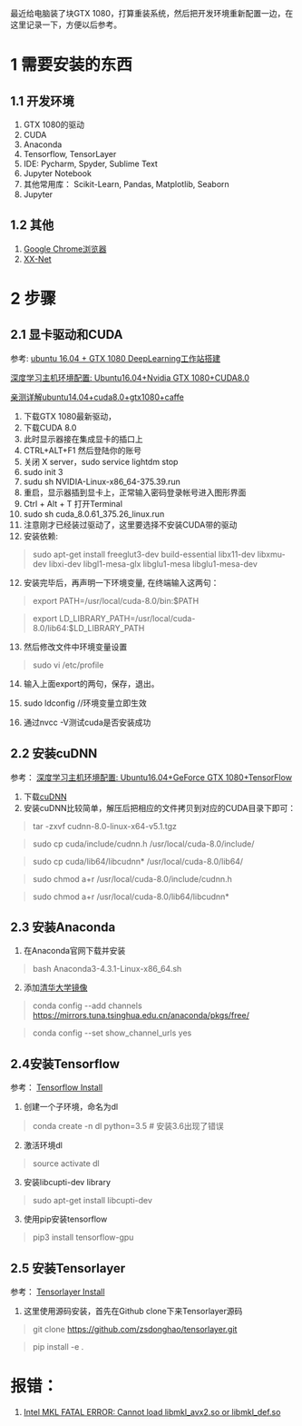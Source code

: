 最近给电脑装了块GTX 1080，打算重装系统，然后把开发环境重新配置一边，在这里记录一下，方便以后参考。
# 1 需要安装的东西
## 1.1 开发环境
1. GTX 1080的驱动
2. CUDA
3. Anaconda
4. Tensorflow, TensorLayer
5. IDE: Pycharm, Spyder, Sublime Text
6. Jupyter Notebook
7. 其他常用库： Scikit-Learn, Pandas, Matplotlib, Seaborn
7. Jupyter
## 1.2 其他
1. [Google Chrome浏览器](http://www.cnblogs.com/Michelle-Yang/p/6660331.html)
2. [XX-Net](https://github.com/XX-net/XX-Net/wiki/%E4%B8%AD%E6%96%87%E6%96%87%E6%A1%A3)
# 2 步骤
## 2.1 显卡驱动和CUDA
参考:
[ubuntu 16.04 + GTX 1080 DeepLearning工作站搭建 ](http://blog.csdn.net/Loser__Wang/article/details/52457830?locationNum=12)

[深度学习主机环境配置: Ubuntu16.04+Nvidia GTX 1080+CUDA8.0](http://www.52nlp.cn/%E6%B7%B1%E5%BA%A6%E5%AD%A6%E4%B9%A0%E4%B8%BB%E6%9C%BA%E7%8E%AF%E5%A2%83%E9%85%8D%E7%BD%AE-ubuntu-16-04-nvidia-gtx-1080-cuda-8)

[亲测详解ubuntu14.04+cuda8.0+gtx1080+caffe ](http://blog.csdn.net/i_better/article/details/52812825)

1. 下载GTX 1080最新驱动，
2. 下载CUDA 8.0
3. 此时显示器接在集成显卡的插口上
4. CTRL+ALT+F1 然后登陆你的账号
5. 关闭 X server，sudo service lightdm stop
6. sudo init 3
7. sudu sh NVIDIA-Linux-x86_64-375.39.run
8. 重启，显示器插到显卡上，正常输入密码登录帐号进入图形界面
9. Ctrl + Alt + T 打开Terminal
10. sudo sh cuda_8.0.61_375.26_linux.run
11. 注意刚才已经装过驱动了，这里要选择不安装CUDA带的驱动
12. 安装依赖:
> sudo apt-get install freeglut3-dev build-essential libx11-dev libxmu-dev libxi-dev libgl1-mesa-glx libglu1-mesa libglu1-mesa-dev
12. 安装完毕后，再声明一下环境变量, 在终端输入这两句：

>export PATH=/usr/local/cuda-8.0/bin:$PATH

>export LD_LIBRARY_PATH=/usr/local/cuda-8.0/lib64:$LD_LIBRARY_PATH

13. 然后修改文件中环境变量设置

>sudo vi /etc/profile

14. 输入上面export的两句，保存，退出。

15. sudo ldconfig //环境变量立即生效

16. 通过nvcc -V测试cuda是否安装成功
## 2.2 安装cuDNN
参考：
[深度学习主机环境配置: Ubuntu16.04+GeForce GTX 1080+TensorFlow](http://www.52nlp.cn/%e6%b7%b1%e5%ba%a6%e5%ad%a6%e4%b9%a0%e4%b8%bb%e6%9c%ba%e7%8e%af%e5%a2%83%e9%85%8d%e7%bd%ae-ubuntu16-04-geforce-gtx1080-tensorflow)

1. 下载[cuDNN](https://developer.nvidia.com/rdp/cudnn-download)
2. 安装cuDNN比较简单，解压后把相应的文件拷贝到对应的CUDA目录下即可：

>tar -zxvf cudnn-8.0-linux-x64-v5.1.tgz

>sudo cp cuda/include/cudnn.h /usr/local/cuda-8.0/include/

>sudo cp cuda/lib64/libcudnn* /usr/local/cuda-8.0/lib64/

>sudo chmod a+r /usr/local/cuda-8.0/include/cudnn.h

>sudo chmod a+r /usr/local/cuda-8.0/lib64/libcudnn*

## 2.3 安装Anaconda
1. 在Anaconda官网下载并安装
>bash Anaconda3-4.3.1-Linux-x86_64.sh 
2. 添加[清华大学镜像](https://mirror.tuna.tsinghua.edu.cn/help/anaconda/)
>conda config --add channels https://mirrors.tuna.tsinghua.edu.cn/anaconda/pkgs/free/

>conda config --set show_channel_urls yes

## 2.4安装Tensorflow
参考：
[Tensorflow Install](https://www.tensorflow.org/install/install_linux)
1. 创建一个子环境，命名为dl
>conda create -n dl python=3.5  # 安装3.6出现了错误
2. 激活环境dl
>source activate dl
3. 安装libcupti-dev library
>sudo apt-get install libcupti-dev
3. 使用pip安装tensorflow
>pip3 install tensorflow-gpu

## 2.5 安装Tensorlayer
参考：
[Tensorlayer Install](http://tensorlayer.readthedocs.io/en/latest/user/installation.html#step-3-tensorlayer)
1. 这里使用源码安装，首先在Github clone下来Tensorlayer源码
>git clone https://github.com/zsdonghao/tensorlayer.git

>pip install -e .
# 报错：
1. [Intel MKL FATAL ERROR: Cannot load libmkl_avx2.so or libmkl_def.so](http://stackoverflow.com/questions/36659453/intel-mkl-fatal-error-cannot-load-libmkl-avx2-so-or-libmkl-def-so)
